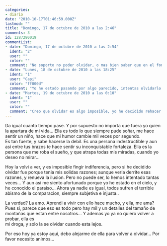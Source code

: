 ```yaml
---
categories:
- diario
date: "2010-10-17T01:46:59.000Z"
lastmod: ""
title: "Domingo, 17 de octubre de 2010 a las 2:46"
comments: 3
id: 1287280019
commentList:
- date: "Domingo, 17 de octubre de 2010 a las 2:54"
  ident: "2"
  user: ""
  color: ""
  comment: "No soporto no poder olvidar, o mas bien saber que en el fondo y por mas que lo niegue, no quiero olvidar... Porque si hay algo que jamas se apagara es la esperanza.   \nQuizas se extinga el amor, pero la esperanza es inmortal."
- date: "Lunes, 18 de octubre de 2010 a las 18:25"
  ident: "1"
  user: "Capi"
  color: "ff000d"
  comment: "Yo he estado pasando por algo parecido, intentas olvidarlo mientras no estás cerca de ella ni con ella, pero es verla y cambiar toda tu forma de pensar al instante, y tú venga a intentarlo pero la vuelves a ver al día siguiente y formateas todas tus ideas, y empiezas a hacerte preguntas y a comerte la cabeza cosa fina.  \n  \nAmbos debemos encontrar la misma solución, así que si tú la encuentras primero, pásame la chuleta."
- date: "Martes, 19 de octubre de 2010 a las 0:10"
  ident: "1"
  user: ""
  color: ""
  comment: "Creo que olvidar es algo imposible, yo he decidido rehacer mi vida y aqui estoy. Se que ella aun me ama, y en el fondo yo a ella tambien, pero es demasiado dificil... Asi que por mi parte se acabo. He decidido apartarla de mi vida, no puede existir un termino medio...  \nY la verdad es que a excepcion de cuando la veo y estoy algo borracho, la olvido bien. Solo lo paso mal esos sabados que todos los recuerdos me vuelven, idealizados ya, y deseo volver al pasado para rehacerlo...  \n  \nY aun asi creo que esta siendo mejor asi, ella no me convenia en absoluto"
---
```


Da igual cuanto tiempo pase. Y por supuesto no importa que fuera yo quien la apartara de mi vida... Ella es todo lo que siempre pude soñar, me hace sentir un niño, hace que mi humor cambie mil veces por segundo.  
Es tan fuerte, y sabe hacerse la debil. Es una persona indestructible y aun asi entre tus brazos te hace sentir su inconquistable fortaleza. Ella es la persona que me roba el sueño, y que atrapa todas mis miradas, cuando yo deseo no mirar...  
  
Hoy la volvi a ver, y es imposible fingir indiferencia, pero si he decidido olvidar fue porque tenia mis solidas razones; aunque verla derrite esas razones, y renueva la ilusion. Pero no puede ser, lo hemos intentado tantas veces... Y aun asi me siento afortunado porque yo he estado en el cielo, y he conocido el paraiso... Ahora ya nadie es igual, todos sufren el terrible abismo de la comparacion, siempre subjetiva e injusta..  
  
La verdad? La amo. Aprendi a vivir con ello hace mucho, y ella, me ama? Pues si, parece que eso es todo pero hay mil y un detalles del tamaño de montañas que estan entre nosotros... Y ademas yo ya no quiero volver a probar, ella es   
mi droga, y solo la se olvidar cuando esta lejos.  
  
Por eso hoy ya estoy aqui, debo alejarme de ella para volver a olvidar... Por favor necesito animos...